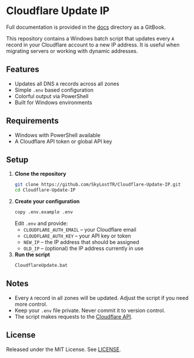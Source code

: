 # Cloudflare Update IP
Full documentation is provided in the [docs](docs/) directory as a GitBook.

This repository contains a Windows batch script that updates every `A` record in your Cloudflare account to a new IP address. It is useful when migrating servers or working with dynamic addresses.

## Features

- Updates all DNS `A` records across all zones
- Simple `.env` based configuration
- Colorful output via PowerShell
- Built for Windows environments

## Requirements

- Windows with PowerShell available
- A Cloudflare API token or global API key

## Setup

1. **Clone the repository**
   ```sh
   git clone https://github.com/SkyLostTR/Cloudflare-Update-IP.git
   cd Cloudflare-Update-IP
   ```
2. **Create your configuration**
   ```sh
   copy .env.example .env
   ```
   Edit `.env` and provide:
   - `CLOUDFLARE_AUTH_EMAIL` – your Cloudflare email
   - `CLOUDFLARE_AUTH_KEY` – your API key or token
   - `NEW_IP` – the IP address that should be assigned
   - `OLD_IP` – (optional) the IP address currently in use
3. **Run the script**
   ```sh
   CloudflareUpdate.bat
   ```

## Notes

- Every `A` record in all zones will be updated. Adjust the script if you need more control.
- Keep your `.env` file private. Never commit it to version control.
- The script makes requests to the [Cloudflare API](https://api.cloudflare.com/).

## License

Released under the MIT License. See [LICENSE](LICENSE).

